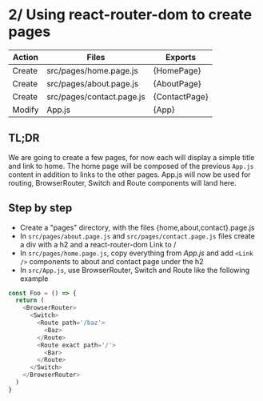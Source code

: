 # 2/ Using react-router-dom to create pages

| Action | Files                     | Exports       |
| ------ | ------------------------- | ------------- |
| Create | src/pages/home.page.js    | {HomePage}    |
| Create | src/pages/about.page.js   | {AboutPage}   |
| Create | src/pages/contact.page.js | {ContactPage} |
| Modify | App.js                    | {App}         |

## TL;DR

We are going to create a few pages, for now each will display a simple title and link to home. The home page will be composed of the previous `App.js` content in addition to links to the other pages. App.js will now be used for routing, BrowserRouter, Switch and Route components will land here.

## Step by step

- Create a "pages" directory, with the files {home,about,contact}.page.js
- In `src/pages/about.page.js` and `src/pages/contact.page.js` files create a div with a h2 and a react-router-dom Link to /
- In `src/pages/home.page.js`, copy everything from _App.js_ and add `<Link />` components to about and contact page under the h2
- In `src/App.js`, use BrowserRouter, Switch and Route like the following example

```js
const Foo = () => {
  return (
    <BrowserRouter>
      <Switch>
        <Route path='/baz'>
          <Baz>
        </Route>
        <Route exact path='/'>
          <Bar>
        </Route>
      </Switch>
    </BrowserRouter>
  )
}
```
